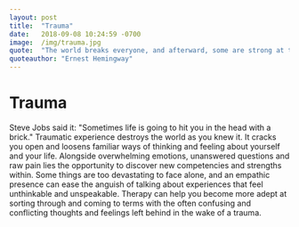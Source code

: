 ```yaml
---
layout: post
title:  "Trauma"
date:   2018-09-08 10:24:59 -0700
image:  /img/trauma.jpg
quote:  "The world breaks everyone, and afterward, some are strong at the broken places"
quoteauthor: "Ernest Hemingway"
---
```


# Trauma

Steve Jobs said it: "Sometimes life is going to hit you in the head with a brick." Traumatic experience destroys the world as you knew it. It cracks you open and loosens familiar ways of thinking and feeling about yourself and your life. Alongside overwhelming emotions, unanswered questions and raw pain lies the opportunity to discover new competencies and strengths within. Some things are too devastating to face alone, and an empathic presence can ease the anguish of talking about experiences that feel unthinkable and unspeakable. Therapy can help you become more adept at sorting through and coming to terms with the often confusing and conflicting thoughts and feelings left behind in the wake of a trauma.
